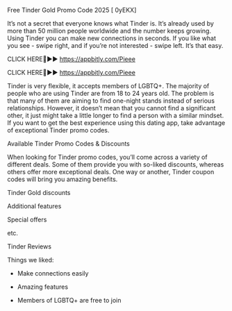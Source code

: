 Free Tinder Gold Promo Code 2025 [ 0yEKX]

It’s not a secret that everyone knows what Tinder is. It’s already used by more than 50 million people worldwide and the number keeps growing. Using Tinder you can make new connections in seconds. If you like what you see - swipe right, and if you’re not interested - swipe left. It’s that easy.

CLICK HERE🔴►► https://appbitly.com/Pieee

CLICK HERE🔴►► https://appbitly.com/Pieee

Tinder is very flexible, it accepts members of LGBTQ+. The majority of people who are using Tinder are from 18 to 24 years old. The problem is that many of them are aiming to find one-night stands instead of serious relationships. However, it doesn’t mean that you cannot find a significant other, it just might take a little longer to find a person with a similar mindset. If you want to get the best experience using this dating app, take advantage of exceptional Tinder promo codes.

Available Tinder Promo Codes & Discounts

When looking for Tinder promo codes, you’ll come across a variety of different deals. Some of them provide you with so-liked discounts, whereas others offer more exceptional deals. One way or another, Tinder coupon codes will bring you amazing benefits.

Tinder Gold discounts

Additional features

Special offers

etc.

Tinder Reviews

Things we liked:

+ Make connections easily

+ Amazing features

+ Members of LGBTQ+ are free to join


